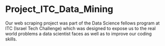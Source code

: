 # Project_ITC_Data_Mining

Our web scraping project was part of the Data Science fellows program at ITC (Israel Tech Challenge) which was designed to expose us to the real world problems a data scientist faces as well as to improve our coding skills.
